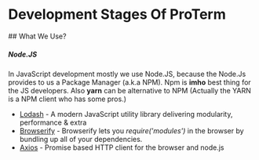 # Development Stages Of ProTerm

## What We Use?

##### Node.JS

In JavaScript development mostly we use Node.JS, because the Node.Js provides to us a Package Manager (a.k.a NPM). Npm is **imho** best thing for the JS developers. Also **yarn** can be alternative to NPM (Actually the YARN is a NPM client who has some pros.)

- [Lodash](https://lodash.com/) - A modern JavaScript utility library delivering modularity, performance & extra
- [Browserify](http://browserify.org/) - Browserify lets you *require('modules')* in the browser by bundling up all of your dependencies.
- [Axios](https://github.com/axios/axios) - Promise based HTTP client for the browser and node.js



